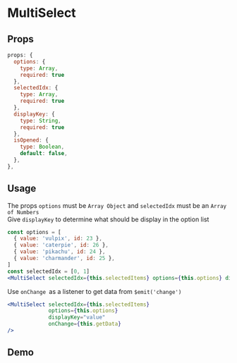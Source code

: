 # MultiSelect

## Props

```js
props: {
  options: {
    type: Array,
    required: true
  },
  selectedIdx: {
    type: Array,
    required: true
  },
  displayKey: {
    type: String,
    required: true
  },
  isOpened: {
    type: Boolean,
    default: false,
  },
},
```

## Usage
The props `options` must be `Array Object` and `selectedIdx` must be an `Array of Numbers`  
Give `displayKey` to determine what should be display in the option list
```jsx
const options = [
  { value: 'vulpix', id: 23 },
  { value: 'caterpie', id: 26 },
  { value: 'pikachu', id: 24 },
  { value: 'charmander', id: 25 },
]
const selectedIdx = [0, 1]
<MultiSelect selectedIdx={this.selectedItems} options={this.options} displayKey="value" />
```
Use `onChange `as a listener to get data from `$emit('change')`
```jsx
<MultiSelect selectedIdx={this.selectedItems} 
             options={this.options} 
             displayKey="value"
             onChange={this.getData} 
/>
```

## Demo
